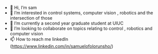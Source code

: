 - 👋 Hi, I’m sam
- 👀 I’m interested in control systems, computer vision , robotics and the intersection of those
- 🌱 I’m currently a second year graduate student at UIUC
- 💞️ I’m looking to collaborate on topics relating to control , robotics and computer vision
- 📫 How to reach me linkedIn (https://www.linkedin.com/in/samuelofolorunsho/)

<!---
sof-danny/sof-danny is a ✨ special ✨ repository because its `README.md` (this file) appears on your GitHub profile.
You can click the Preview link to take a look at your changes.
--->
